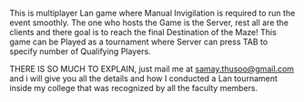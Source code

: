This is  multiplayer Lan game where Manual Invigilation is required to run the event smoothly.
The one who hosts the Game is the Server, rest all are the clients and there goal is to reach the final Destination of the Maze!
This game can be Played as a tournament where Server can press TAB to specify number of Qualifying Players. 

THERE IS SO MUCH TO EXPLAIN, just mail me at samay.thusoo@gmail.com and i will give you all the details and how I conducted a Lan tournament inside my college that was recognized by all the faculty members.
